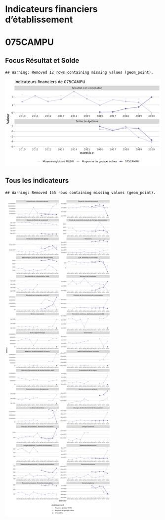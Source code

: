 Indicateurs financiers d’établissement
================

# 075CAMPU

## Focus Résultat et Solde

    ## Warning: Removed 12 rows containing missing values (geom_point).

![](075campu_files/figure-gfm/etab.focus-1.png)<!-- -->

## Tous les indicateurs

    ## Warning: Removed 165 rows containing missing values (geom_point).

![](075campu_files/figure-gfm/etab-1.png)<!-- -->
